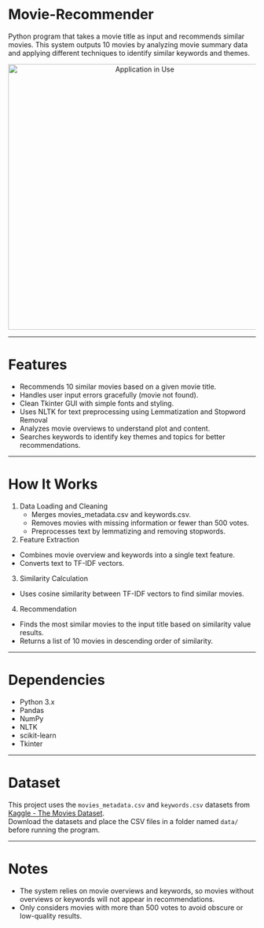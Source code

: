 # Movie-Recommender
Python program that takes a movie title as input and recommends similar movies.
This system outputs 10 movies by analyzing movie summary data and applying different techniques to identify similar keywords and themes.

<p align="center">
  <a href="https://github.com/user-attachments/assets/32d7204c-767c-4dc5-aef0-c8c03be0391b">
    <img src="https://github.com/user-attachments/assets/32d7204c-767c-4dc5-aef0-c8c03be0391b" alt="Application in Use" width="540">
  </a>
</p>

---

# Features

- Recommends 10 similar movies based on a given movie title.
- Handles user input errors gracefully (movie not found).
- Clean Tkinter GUI with simple fonts and styling.
- Uses NLTK for text preprocessing using Lemmatization and Stopword Removal
- Analyzes movie overviews to understand plot and content.
- Searches keywords to identify key themes and topics for better recommendations.

---

# How It Works

1. Data Loading and Cleaning
   - Merges movies_metadata.csv and keywords.csv.
   - Removes movies with missing information or fewer than 500 votes.
   - Preprocesses text by lemmatizing and removing stopwords.
2. Feature Extraction
  - Combines movie overview and keywords into a single text feature.
  - Converts text to TF-IDF vectors.
3. Similarity Calculation
  - Uses cosine similarity between TF-IDF vectors to find similar movies.
4. Recommendation
  - Finds the most similar movies to the input title based on similarity value results.
  - Returns a list of 10 movies in descending order of similarity.

---

# Dependencies

- Python 3.x
- Pandas
- NumPy
- NLTK
- scikit-learn
- Tkinter

---

# Dataset

This project uses the `movies_metadata.csv` and `keywords.csv` datasets from [Kaggle - The Movies Dataset](https://www.kaggle.com/datasets/rounakbanik/the-movies-dataset).  
Download the datasets and place the CSV files in a folder named `data/` before running the program.

---

# Notes

- The system relies on movie overviews and keywords, so movies without overviews or keywords will not appear in recommendations.
- Only considers movies with more than 500 votes to avoid obscure or low-quality results.
